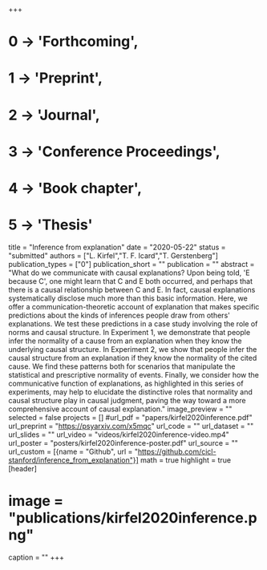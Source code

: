 +++
# 0 -> 'Forthcoming',
# 1 -> 'Preprint',
# 2 -> 'Journal',
# 3 -> 'Conference Proceedings',
# 4 -> 'Book chapter',
# 5 -> 'Thesis'

title = "Inference from explanation"
date = "2020-05-22"
status = "submitted"
authors = ["L. Kirfel","T. F. Icard","T. Gerstenberg"]
publication_types = ["0"]
publication_short = ""
publication = ""
abstract = "What do we communicate with causal explanations? Upon being told, 'E because C', one might learn that C and E both occurred, and perhaps that there is a causal relationship between C and E. In fact, causal explanations systematically disclose much more than this basic information. Here, we offer a communication-theoretic account of explanation that makes specific predictions about the kinds of inferences people draw from others' explanations. We test these predictions in a case study involving the role of norms and causal structure. In Experiment 1, we demonstrate that people infer the normality of a cause from an explanation when they know the underlying causal structure. In Experiment 2, we show that people infer the causal structure from an explanation if they know the normality of the cited cause. We find these patterns both for scenarios that manipulate the statistical and prescriptive normality of events. Finally, we consider how the communicative function of explanations, as highlighted in this series of experiments, may help to elucidate the distinctive roles that normality and causal structure play in causal judgment, paving the way toward a more comprehensive account of causal explanation."
image_preview = ""
selected = false
projects = []
#url_pdf = "papers/kirfel2020inference.pdf"
url_preprint = "https://psyarxiv.com/x5mqc"
url_code = ""
url_dataset = ""
url_slides = ""
url_video = "videos/kirfel2020inference-video.mp4"
url_poster = "posters/kirfel2020inference-poster.pdf"
url_source = ""
url_custom = [{name = "Github", url = "https://github.com/cicl-stanford/inference_from_explanation"}]
math = true
highlight = true
[header]
# image = "publications/kirfel2020inference.png"
caption = ""
+++
